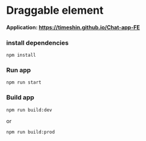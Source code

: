 # Draggable element

#### Application: https://timeshin.github.io/Chat-app-FE

### install dependencies

```
npm install
```

### Run app

```
npm run start
```

### Build app

```
npm run build:dev
```
or

```
npm run build:prod
```

